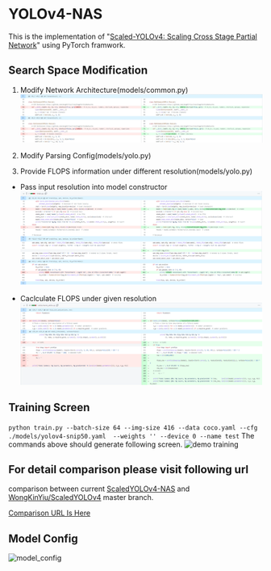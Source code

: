 # YOLOv4-NAS

This is the implementation of "[Scaled-YOLOv4: Scaling Cross Stage Partial Network](https://arxiv.org/abs/2011.08036)" using PyTorch framwork.

## Search Space Modification
1. Modify Network Architecture(models/common.py)
![`models/common.py`](doc/common_py_diff.jpg)

2. Modify Parsing Config(models/yolo.py)

3. Provide FLOPS information under different resolution(models/yolo.py)

- Pass input resolution into model constructor
![`train.py`](doc/train_py_diff.png)

- Caclculate FLOPS under given resolution
![`utils/torch_utils.py`](doc/torch_utils_py_diff.png)

## Training Screen
```python train.py --batch-size 64 --img-size 416 --data coco.yaml --cfg ./models/yolov4-snip50.yaml  --weights '' --device 0 --name test```
The commands above should generate following screen.
![`demo training`](doc/demo_training.jpg)

## For detail comparison please visit following url
comparison between current [ScaledYOLOv4-NAS](https://github.com/B106Roger/ScaledYOLOv4-NAS/commit/3d56bebfd8f39fc803b3980147e9f446c841c024) and [WongKinYiu/ScaledYOLOv4](https://github.com/WongKinYiu/ScaledYOLOv4) master branch.

[Comparison URL Is Here](https://github.com/B106Roger/ScaledYOLOv4-NAS/compare/676800364a3446900b9e8407bc880ea2127b3415...3d56bebfd8f39fc803b3980147e9f446c841c024#diff-ed183d67207df065a11e1289f19d34cc2abbc5448dea952683cfe9728c342b95)

## Model Config 
![`model_config`](doc/model_config.jpg)